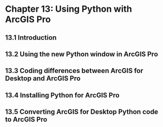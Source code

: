 
# Chapter 13: Using Python with ArcGIS Pro
## 13.1 Introduction
## 13.2 Using the new Python window in ArcGIS Pro
## 13.3 Coding differences between ArcGIS for Desktop and ArcGIS Pro
## 13.4 Installing Python for ArcGIS Pro
## 13.5 Converting ArcGIS for Desktop Python code to ArcGIS Pro



```python

```
